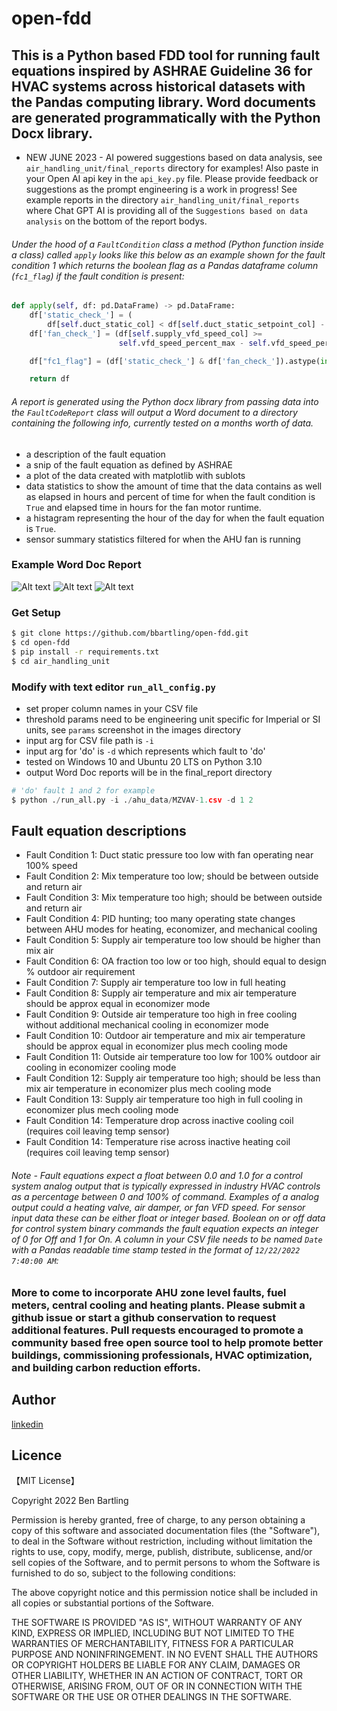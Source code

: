 # open-fdd

## This is a Python based FDD tool for running fault equations inspired by ASHRAE Guideline 36 for HVAC systems across historical datasets with the Pandas computing library. Word documents are generated programmatically with the Python Docx library.


* NEW JUNE 2023 - AI powered suggestions based on data analysis, see `air_handling_unit/final_reports` directory for examples! Also paste in your Open AI api key in the `api_key.py` file. Please provide feedback or suggestions as the prompt engineering is a work in progress! See example reports in the directory `air_handling_unit/final_reports` where Chat GPT AI is providing all of the `Suggestions based on data analysis` on the bottom of the report bodys.

###### Under the hood of a `FaultCondition` class a method (Python function inside a class) called `apply` looks like this below as an example shown for the fault condition 1 which returns the boolean flag as a Pandas dataframe column (`fc1_flag`) if the fault condition is present:
```python
def apply(self, df: pd.DataFrame) -> pd.DataFrame:
    df['static_check_'] = (
        df[self.duct_static_col] < df[self.duct_static_setpoint_col] - self.duct_static_inches_err_thres)
    df['fan_check_'] = (df[self.supply_vfd_speed_col] >=
                        self.vfd_speed_percent_max - self.vfd_speed_percent_err_thres)

    df["fc1_flag"] = (df['static_check_'] & df['fan_check_']).astype(int)

    return df
```
	
###### A report is generated using the Python docx library from passing data into the `FaultCodeReport` class will output a Word document to a directory containing the following info, currently tested on a months worth of data.
* a description of the fault equation
* a snip of the fault equation as defined by ASHRAE
* a plot of the data created with matplotlib with sublots
* data statistics to show the amount of time that the data contains as well as elapsed in hours and percent of time for when the fault condition is `True` and elapsed time in hours for the fan motor runtime.
* a histagram representing the hour of the day for when the fault equation is `True`.
* sensor summary statistics filtered for when the AHU fan is running

### Example Word Doc Report
![Alt text](/air_handling_unit/images/fc1_report_screenshot1.png)
![Alt text](/air_handling_unit/images/fc1_report_screenshot2.png)
![Alt text](/air_handling_unit/images/fc1_report_screenshot3.png)

### Get Setup
```bash
$ git clone https://github.com/bbartling/open-fdd.git
$ cd open-fdd
$ pip install -r requirements.txt
$ cd air_handling_unit
```

### Modify with text editor `run_all_config.py`
* set proper column names in your CSV file 
* threshold params need to be engineering unit specific for Imperial or SI units, see `params` screenshot in the images directory
* input arg for CSV file path is `-i`
* input arg for 'do' is `-d` which represents which fault to 'do'
* tested on Windows 10 and Ubuntu 20 LTS on Python 3.10
* output Word Doc reports will be in the final_report directory

```python
# 'do' fault 1 and 2 for example
$ python ./run_all.py -i ./ahu_data/MZVAV-1.csv -d 1 2
```

## Fault equation descriptions
* Fault Condition 1: Duct static pressure too low with fan operating near 100% speed
* Fault Condition 2: Mix temperature too low; should be between outside and return air
* Fault Condition 3: Mix temperature too high; should be between outside and return air
* Fault Condition 4: PID hunting; too many operating state changes between AHU modes for heating, economizer, and mechanical cooling
* Fault Condition 5: Supply air temperature too low should be higher than mix air
* Fault Condition 6: OA fraction too low or too high, should equal to design % outdoor air requirement
* Fault Condition 7: Supply air temperature too low in full heating
* Fault Condition 8: Supply air temperature and mix air temperature should be approx equal in economizer mode
* Fault Condition 9: Outside air temperature too high in free cooling without additional mechanical cooling in economizer mode
* Fault Condition 10: Outdoor air temperature and mix air temperature should be approx equal in economizer plus mech cooling mode
* Fault Condition 11: Outside air temperature too low for 100% outdoor air cooling in economizer cooling mode
* Fault Condition 12: Supply air temperature too high; should be less than mix air temperature in economizer plus mech cooling mode
* Fault Condition 13: Supply air temperature too high in full cooling in economizer plus mech cooling mode
* Fault Condition 14: Temperature drop across inactive cooling coil (requires coil leaving temp sensor)
* Fault Condition 14: Temperature rise across inactive heating coil (requires coil leaving temp sensor)

###### Note - Fault equations expect a float between 0.0 and 1.0 for a control system analog output that is typically expressed in industry HVAC controls as a percentage between 0 and 100% of command. Examples of a analog output could a heating valve, air damper, or fan VFD speed. For sensor input data these can be either float or integer based. Boolean on or off data for control system binary commands the fault equation expects an integer of 0 for Off and 1 for On. A column in your CSV file needs to be named `Date` with a Pandas readable time stamp tested in the format of `12/22/2022  7:40:00 AM`:

### More to come to incorporate AHU zone level faults, fuel meters, central cooling and heating plants. Please submit a github issue or start a github conservation to request additional features. Pull requests encouraged to promote a community based free open source tool to help promote better buildings, commissioning professionals, HVAC optimization, and building carbon reduction efforts.

## Author

[linkedin](https://www.linkedin.com/in/ben-bartling-510a0961/)

## Licence

【MIT License】

Copyright 2022 Ben Bartling

Permission is hereby granted, free of charge, to any person obtaining a copy of this software and associated documentation files (the "Software"), to deal in the Software without restriction, including without limitation the rights to use, copy, modify, merge, publish, distribute, sublicense, and/or sell copies of the Software, and to permit persons to whom the Software is furnished to do so, subject to the following conditions:

The above copyright notice and this permission notice shall be included in all copies or substantial portions of the Software.

THE SOFTWARE IS PROVIDED "AS IS", WITHOUT WARRANTY OF ANY KIND, EXPRESS OR IMPLIED, INCLUDING BUT NOT LIMITED TO THE WARRANTIES OF MERCHANTABILITY, FITNESS FOR A PARTICULAR PURPOSE AND NONINFRINGEMENT. IN NO EVENT SHALL THE AUTHORS OR COPYRIGHT HOLDERS BE LIABLE FOR ANY CLAIM, DAMAGES OR OTHER LIABILITY, WHETHER IN AN ACTION OF CONTRACT, TORT OR OTHERWISE, ARISING FROM, OUT OF OR IN CONNECTION WITH THE SOFTWARE OR THE USE OR OTHER DEALINGS IN THE SOFTWARE.
